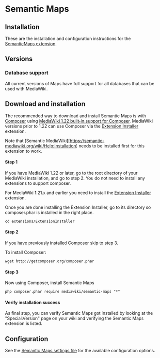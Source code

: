 # Semantic Maps

## Installation

These are the installation and configuration instructions for the [SemanticMaps extension](../README.md).

## Versions



### Database support

All current versions of Maps have full support for all databases that can be used with MediaWiki.

## Download and installation

The recommended way to download and install Semantic Maps is with [Composer](http://getcomposer.org) using
[MediaWiki 1.22 built-in support for Composer](https://www.mediawiki.org/wiki/Composer). MediaWiki
versions prior to 1.22 can use Composer via the
[Extension Installer](https://github.com/JeroenDeDauw/ExtensionInstaller/blob/master/README.md)
extension.

Note that [Semantic MediaWiki][https://semantic-mediawiki.org/wiki/Help:Installation) needs to be installed first for this extension to work.

#### Step 1

If you have MediaWiki 1.22 or later, go to the root directory of your MediaWiki installation,
and go to step 2. You do not need to install any extensions to support composer.

For MediaWiki 1.21.x and earlier you need to install the
[Extension Installer](https://github.com/JeroenDeDauw/ExtensionInstaller/blob/master/README.md) extension.

Once you are done installing the Extension Installer, go to its directory so composer.phar
is installed in the right place.

    cd extensions/ExtensionInstaller

#### Step 2

If you have previously installed Composer skip to step 3.

To install Composer:

    wget http://getcomposer.org/composer.phar

#### Step 3

Now using Composer, install Semantic Maps

    php composer.phar require mediawiki/semantic-maps "*"

#### Verify installation success

As final step, you can verify Semantic Maps got installed by looking at the "Special:Version" page on your wiki and verifying the Semantic Maps extension is listed.


## Configuration

See the [Semantic Maps settings file](../SM_Settings.php) for the available configuration options.
